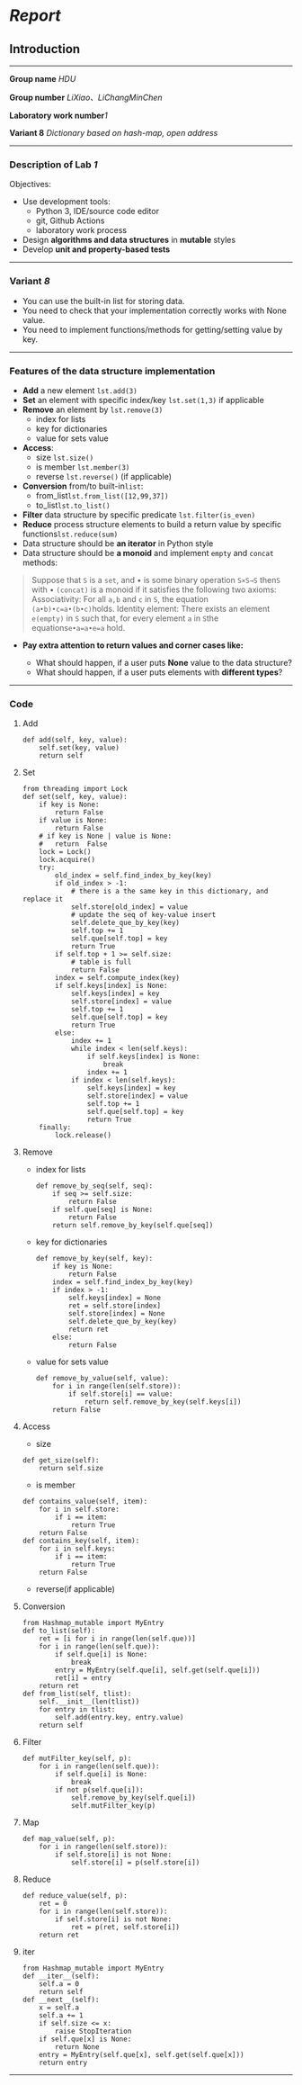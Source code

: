 # _Report_

## Introduction

---

**Group name** _HDU_

**Group number** _LiXiao、LiChangMinChen_

**Laboratory work number**_1_

**Variant 8** _Dictionary based on hash-map, open address_

---

### Description of Lab *1*

Objectives:

- Use development tools:
  - Python 3, IDE/source code editor
  - git, Github Actions
  - laboratory work process
- Design **algorithms and data structures** in **mutable** styles
- Develop **unit and property-based tests**

---

### Variant *8*

- You can use the built-in list for storing data.
- You need to check that your implementation correctly works with None value.
- You need to implement functions/methods for getting/setting value by key.

---

### Features of the data structure implementation

- **Add** a new element `lst.add(3)`
- **Set** an element with specific index/key `lst.set(1,3)` if applicable
- **Remove** an element by `lst.remove(3)`
  - index for lists
  - key for dictionaries
  - value for sets value
- **Access**:
  - size `lst.size()`
  - is member `lst.member(3)`
  - reverse `lst.reverse()` (if applicable)
- **Conversion** from/to built-in`list`:
  - from_list`lst.from_list([12,99,37])`
  - to_list`lst.to_list()`
- **Filter** data structure by specific predicate `lst.filter(is_even)`
- **Reduce** process structure elements to build a return value by specific functions`lst.reduce(sum)`
- Data structure should be **an iterator** in Python style
- Data structure should be **a monoid** and implement `empty` and `concat` methods:

> Suppose that `S` is a `set`, and • is some binary operation `S×S→S`
> then`S` with • `(concat)` is a monoid if it satisfies the following two axioms:
> Associativity:
> For all `a,b` and `c` in `S`, the equation `(a•b)•c=a•(b•c)`holds.
> Identity element:
> There exists an element `e(empty)` in `S` such that,
> for every element `a` in `S`the equations`e•a=a•e=a` hold.

- __Pay extra attention to return values and corner cases like:__

  - What should happen, if a user puts **None** value to the data structure?
  - What should happen, if a user puts elements with **different types**?

---

### Code

1. Add

    ```
    def add(self, key, value):
        self.set(key, value)
        return self
    ```

2. Set

    ```
    from threading import Lock
    def set(self, key, value):
        if key is None:
            return False
        if value is None:
            return False
        # if key is None | value is None:
        #   return  False
        lock = Lock()
        lock.acquire()
        try:
            old_index = self.find_index_by_key(key)
            if old_index > -1:
                # there is a the same key in this dictionary, and replace it
                self.store[old_index] = value
                # update the seq of key-value insert
                self.delete_que_by_key(key)
                self.top += 1
                self.que[self.top] = key
                return True
            if self.top + 1 >= self.size:
                # table is full
                return False
            index = self.compute_index(key)
            if self.keys[index] is None:
                self.keys[index] = key
                self.store[index] = value
                self.top += 1
                self.que[self.top] = key
                return True
            else:
                index += 1
                while index < len(self.keys):
                    if self.keys[index] is None:
                        break
                    index += 1
                if index < len(self.keys):
                    self.keys[index] = key
                    self.store[index] = value
                    self.top += 1
                    self.que[self.top] = key
                    return True
        finally:
            lock.release()
    ```

3. Remove

   - index for lists

      ```
      def remove_by_seq(self, seq):
          if seq >= self.size:
              return False
          if self.que[seq] is None:
              return False
          return self.remove_by_key(self.que[seq])
      ```

   - key for dictionaries

      ```
      def remove_by_key(self, key):
          if key is None:
              return False
          index = self.find_index_by_key(key)
          if index > -1:
              self.keys[index] = None
              ret = self.store[index]
              self.store[index] = None
              self.delete_que_by_key(key)
              return ret
          else:
              return False
      ```

   - value for sets value

      ```
      def remove_by_value(self, value):
          for i in range(len(self.store)):
              if self.store[i] == value:
                  return self.remove_by_key(self.keys[i])
          return False
      ```

4. Access
   - size

    ```
    def get_size(self):
        return self.size
    ```

   - is member

    ```
    def contains_value(self, item):
        for i in self.store:
            if i == item:
                return True
        return False
    def contains_key(self, item):
        for i in self.keys:
            if i == item:
                return True
        return False
    ```

   - reverse(if applicable)

5. Conversion

    ```
    from Hashmap_mutable import MyEntry
    def to_list(self):
        ret = [i for i in range(len(self.que))]
        for i in range(len(self.que)):
            if self.que[i] is None:
                break
            entry = MyEntry(self.que[i], self.get(self.que[i]))
            ret[i] = entry
        return ret
    def from_list(self, tlist):
        self.__init__(len(tlist))
        for entry in tlist:
            self.add(entry.key, entry.value)
        return self
    ```

6. Filter

    ```
    def mutFilter_key(self, p):
        for i in range(len(self.que)):
            if self.que[i] is None:
                break
            if not p(self.que[i]):
                self.remove_by_key(self.que[i])
                self.mutFilter_key(p)
    ```

7. Map

    ```
    def map_value(self, p):
        for i in range(len(self.store)):
            if self.store[i] is not None:
                self.store[i] = p(self.store[i])
    ```

8. Reduce

    ```
    def reduce_value(self, p):
        ret = 0
        for i in range(len(self.store)):
            if self.store[i] is not None:
                ret = p(ret, self.store[i])
        return ret
    ```

9. iter

    ```
    from Hashmap_mutable import MyEntry
    def __iter__(self):
        self.a = 0
        return self
    def __next__(self):
        x = self.a
        self.a += 1
        if self.size <= x:
            raise StopIteration
        if self.que[x] is None:
            return None
        entry = MyEntry(self.que[x], self.get(self.que[x]))
        return entry
    ```

---